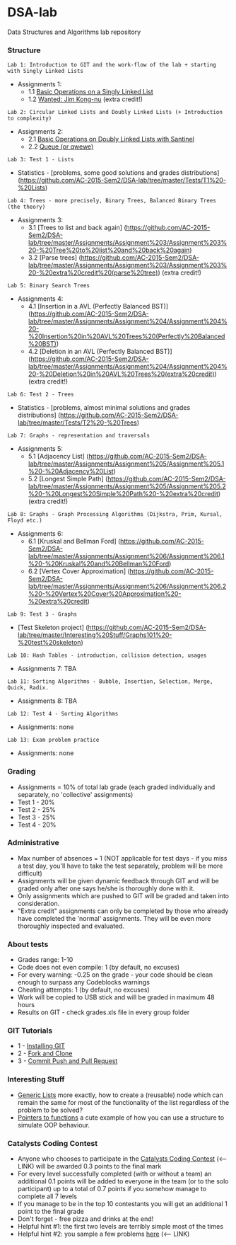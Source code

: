 # DSA-lab

Data Structures and Algorithms lab repository


### Structure

```
Lab 1: Introduction to GIT and the work-flow of the lab + starting with Singly Linked Lists
```
* Assignments 1:
	- 1.1 [Basic Operations on a Singly Linked List](https://github.com/AC-2015-Sem2/DSA-lab/tree/master/Assignments/Assignment%201/Assignment%201) 
	- 1.2 [Wanted: Jim Kong-nu](https://github.com/AC-2015-Sem2/DSA-lab/tree/master/Assignments/Assignment%201/Assignment%201%20-%20extra%20credit) (extra credit!)

```
Lab 2: Circular Linked Lists and Doubly Linked Lists (+ Introduction to complexity)
```
* Assignments 2:
	- 2.1 [Basic Operations on Doubly Linked Lists with Santinel](https://github.com/AC-2015-Sem2/DSA-lab/tree/master/Assignments/Assignment%202/Assignment%202.1%20-%20doubly%20linked%20lists)
	- 2.2 [Queue (or qwewe)](https://github.com/AC-2015-Sem2/DSA-lab/tree/master/Assignments/Assignment%202/Assignment%202.2%20-%20queue)

```
Lab 3: Test 1 - Lists
```
* Statistics - [problems, some good solutions and grades distributions] (https://github.com/AC-2015-Sem2/DSA-lab/tree/master/Tests/T1%20-%20Lists)

```
Lab 4: Trees - more precisely, Binary Trees, Balanced Binary Trees (the theory)
```
* Assignments 3: 
	- 3.1 [Trees to list and back again] (https://github.com/AC-2015-Sem2/DSA-lab/tree/master/Assignments/Assignment%203/Assignment%203%20-%20Tree%20to%20list%20and%20back%20again)
	- 3.2 [Parse trees] (https://github.com/AC-2015-Sem2/DSA-lab/tree/master/Assignments/Assignment%203/Assignment%203%20-%20extra%20credit%20(parse%20tree)) (extra credit!)

```
Lab 5: Binary Search Trees
```
* Assignments 4: 
	- 4.1 [Insertion in a AVL (Perfectly Balanced BST)] (https://github.com/AC-2015-Sem2/DSA-lab/tree/master/Assignments/Assignment%204/Assignment%204%20-%20Insertion%20in%20AVL%20Trees%20(Perfectly%20Balanced%20BST))
	- 4.2 [Deletion in an AVL (Perfectly Balanced BST)] (https://github.com/AC-2015-Sem2/DSA-lab/tree/master/Assignments/Assignment%204/Assignment%204%20-%20Deletion%20in%20AVL%20Trees%20(extra%20credit)) (extra credit!)

```
Lab 6: Test 2 - Trees
```
* Statistics - [problems, almost minimal solutions and grades distributions] (https://github.com/AC-2015-Sem2/DSA-lab/tree/master/Tests/T2%20-%20Trees)

```
Lab 7: Graphs - representation and traversals
```
* Assignments 5:
	- 5.1 [Adjacency List] (https://github.com/AC-2015-Sem2/DSA-lab/tree/master/Assignments/Assignment%205/Assignment%205.1%20-%20Adjacency%20List)
	- 5.2 [Longest Simple Path] (https://github.com/AC-2015-Sem2/DSA-lab/tree/master/Assignments/Assignment%205/Assignment%205.2%20-%20Longest%20Simple%20Path%20-%20extra%20credit) (extra credit!)

```
Lab 8: Graphs - Graph Processing Algorithms (Dijkstra, Prim, Kursal, Floyd etc.)
```
* Assignments 6: 
	- 6.1 [Kruskal and Bellman Ford] (https://github.com/AC-2015-Sem2/DSA-lab/tree/master/Assignments/Assignment%206/Assignment%206.1%20-%20Kruskal%20and%20Bellman%20Ford)
	- 6.2 [Vertex Cover Approximation] (https://github.com/AC-2015-Sem2/DSA-lab/tree/master/Assignments/Assignment%206/Assignment%206.2%20-%20Vertex%20Cover%20Approximation%20-%20extra%20credit)

```
Lab 9: Test 3 - Graphs
```
* [Test Skeleton project] (https://github.com/AC-2015-Sem2/DSA-lab/tree/master/Interesting%20Stuff/Graphs101%20-%20test%20skeleton)

```
Lab 10: Hash Tables - introduction, collision detection, usages
```
* Assignments 7: TBA


```
Lab 11: Sorting Algorithms - Bubble, Insertion, Selection, Merge, Quick, Radix.
```
* Assignments 8: TBA

```
Lab 12: Test 4 - Sorting Algorithms
```
* Assignments: none

```
Lab 13: Exam problem practice
```
* Assignments: none


### Grading

* Assignments = 10% of total lab grade (each graded individually and separately, no 'collective' assignments)
* Test 1 - 20%
* Test 2 - 25%
* Test 3 - 25%
* Test 4 - 20%


### Administrative

* Max number of absences = 1 (NOT applicable for test days - if you miss a test day, you'll have to take the test separately, problem will be more difficult)
* Assignments will be given dynamic feedback through GIT and will be graded only after one says he/she is thoroughly done with it.
* Only assignments which are pushed to GIT will be graded and taken into consideration.
* "Extra credit" assignments can only be completed by those who already have completed the 'normal' assignments. They will be even more thoroughly inspected and evaluated.

### About tests

* Grades range: 1-10
* Code does not even compile: 1 (by default, no excuses)
* For every warning: -0.25 on the grade - your code should be clean enough to surpass any Codeblocks warnings
* Cheating attempts: 1 (by default, no excuses)
* Work will be copied to USB stick and will be graded in maximum 48 hours
* Results on GIT - check grades.xls file in every group folder


### GIT Tutorials

* 1 - [Installing GIT](https://www.youtube.com/watch?v=4ZNYfbXnpXQ&list=PLxDrAnoepRN2OXJ4boGqPF0LIADjWGqe7&index=1)
* 2 - [Fork and Clone](https://www.youtube.com/watch?v=mJQAfbARvMI&index=2&list=PLxDrAnoepRN2OXJ4boGqPF0LIADjWGqe7)
* 3 - [Commit Push and Pull Request](https://www.youtube.com/watch?v=nPq0yClIDhM&index=3&list=PLxDrAnoepRN2OXJ4boGqPF0LIADjWGqe7)


### Interesting Stuff

* [Generic Lists](https://github.com/AC-2015-Sem2/DSA-lab/tree/master/Interesting%20Stuff/GenericLists) more exactly, how to create a (reusable) node which can remain the same for most of the functionality of the list regardless of the problem to be solved?
* [Pointers to functions](https://github.com/AC-2015-Sem2/DSA-lab/tree/master/Interesting%20Stuff/PointersToFunctions) a cute example of how you can use a structure to simulate OOP behaviour.



### Catalysts Coding Contest

* Anyone who chooses to participate in the [Catalysts Coding Contest](https://www.facebook.com/events/397457320436013/) (<-- LINK) will be awarded 0.3 points to the final mark
* For every level successfully completed (with or without a team) an additional 0.1 points will be added to everyone in the team (or to the solo participant) up to a total of 0.7 points if you somehow manage to complete all 7 levels
* If you manage to be in the top 10 contestants you will get an additional 1 point to the final grade
* Don't forget - free pizza and drinks at the end!
* Helpful hint #1: the first two levels are terribly simple most of the times
* Helpful hint #2: you sample a few problems [here](http://contest.catalysts.cc/en/) (<-- LINK) 